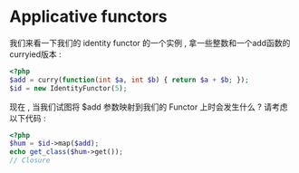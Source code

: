 # Applicative functors

我们来看一下我们的 identity functor 的一个实例 , 拿一些整数和一个add函数的curryied版本 : 

```php
<?php
$add = curry(function(int $a, int $b) { return $a + $b; });
$id = new IdentityFunctor(5);
```

现在 , 当我们试图将 $add 参数映射到我们的 Functor 上时会发生什么 ? 请考虑以下代码 : 

```php
<?php
$hum = $id->map($add);
echo get_class($hum->get());
// Closure
```



